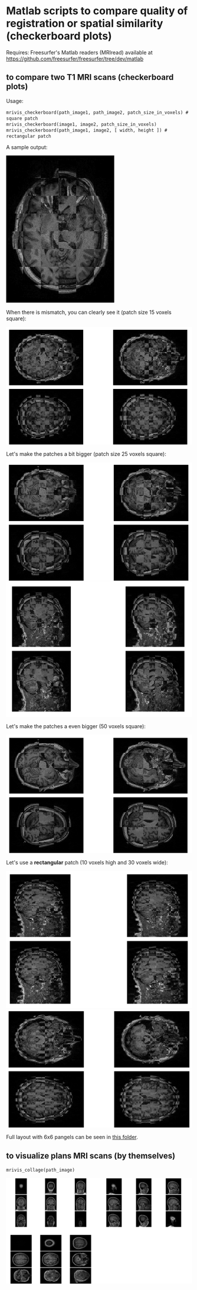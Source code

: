 
# Matlab scripts to compare quality of registration or spatial similarity (checkerboard plots)

Requires: Freesurfer's Matlab readers (MRIread) available at https://github.com/freesurfer/freesurfer/tree/dev/matlab

## to compare two T1 MRI scans (checkerboard plots)

Usage:

```
mrivis_checkerboard(path_image1, path_image2, patch_size_in_voxels) # square patch
mrivis_checkerboard(image1, image2, patch_size_in_voxels)
mrivis_checkerboard(path_image1, image2, [ width, height ]) # rectangular patch
```

A sample output:

![checkerboard](../docs/zoomed_in/vis_all3.png)

When there is mismatch, you can clearly see it (patch size 15 voxels square):

![checkerboard](../docs/zoomed_in/vis_all3_mismatch_ps15.png)

Let's make the patches a bit bigger (patch size 25 voxels square):

![checkerboard](../docs/zoomed_in/vis_all3_mismatch_ps25_axial.png)
![checkerboard](../docs/zoomed_in/vis_all3_mismatch_ps25_sagittal.png)

Let's make the patches a even bigger (50 voxels square):

![checkerboard](../docs/zoomed_in/vis_all3_mismatch_ps50.png)

Let's use a **rectangular** patch (10 voxels high and 30 voxels wide):

![checkerboard](../docs/zoomed_in/vis_all3_mismatch__rect_ps10_30_sagittal.png)
![checkerboard](../docs/zoomed_in/vis_all3_mismatch__rect_ps10_30_axial.png)


Full layout with 6x6 pangels can be seen in [this folder](../docs/comprehensive).

## to visualize plans MRI scans (by themselves)

```
mrivis_collage(path_image)
```

![collage](../docs/comprehensive/vis_collage.png)
